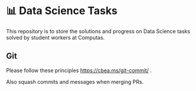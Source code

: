# :bar_chart: Data Science Tasks

This repository is to store the solutions and progress on Data Science tasks solved by student workers at Computas.  


## Git
Please follow these principles https://cbea.ms/git-commit/ .

Also squash commits and messages when merging PRs.
